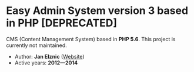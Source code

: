 # Easy Admin System version 3 based in PHP [DEPRECATED]

CMS (Content Management System) based in **PHP 5.6**. This project is currently not maintained.

* Author: **Jan Elznic** ([Website](https://janelznic.cz))
* Active years: **2012—2014**
